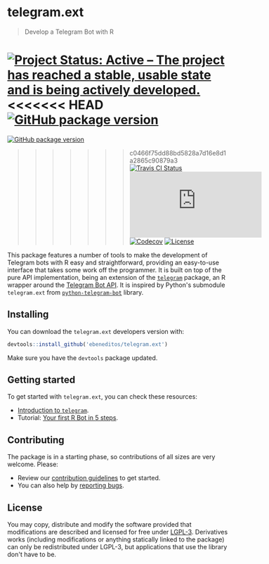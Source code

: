 # telegram.ext

> Develop a Telegram Bot with R

[![Project Status: Active – The project has reached a stable, usable state and is being actively developed.](http://www.repostatus.org/badges/latest/active.svg)](http://www.repostatus.org/#active)
<<<<<<< HEAD
[![GitHub package version](https://img.shields.io/badge/dynamic/json.svg?label=dev&colorB=FFA500&prefix=&suffix=&query=$.version&uri=https://raw.githubusercontent.com/ebeneditos/telegram.ext/master/docs/codemeta.json)](http://www.r-pkg.org/pkg/telegram.ext)
=======
[![GitHub package version](https://img.shields.io/badge/dynamic/json.svg?label=dev&colorB=FFA500&prefix=&suffix=&query=$.version&uri=https://raw.githubusercontent.com/ebeneditos/telegram.ext/master/docs/DESCRIPTION.json)](https://rdrr.io/github/ebeneditos/telegram.ext)
>>>>>>> c0466f75dd88bd5828a7d16e8d1a2865c90879a3
[![Travis CI Status](https://travis-ci.org/ebeneditos/telegram.ext.svg?branch=master)](https://travis-ci.org/ebeneditos/telegram.ext)
[![AppVeyor Build Status](https://ci.appveyor.com/api/projects/status/github/ebeneditos/telegram.ext?svg=true)](https://ci.appveyor.com/project/ebeneditos/telegram-ext)
[![Codecov](https://img.shields.io/codecov/c/github/ebeneditos/telegram.ext.svg)](https://codecov.io/gh/ebeneditos/telegram.ext)
[![License](https://img.shields.io/badge/license-LGLP--3-blue.svg)](https://www.gnu.org/licenses/lgpl-3.0.html)


This package features a number of tools to make the development of Telegram bots with R easy and straightforward, providing an easy-to-use interface that takes some work off the programmer. It is built on top of the pure API implementation, being an extension of the
[`telegram`](https://github.com/lbraglia/telegram) package, an R wrapper around the
[Telegram Bot API](http://core.telegram.org/bots/api).
It is inspired by Python's submodule `telegram.ext` from
[`python-telegram-bot`](https://github.com/python-telegram-bot/python-telegram-bot) library.

## Installing

You can download the `telegram.ext` developers version with:

```r
devtools::install_github('ebeneditos/telegram.ext')
```

Make sure you have the `devtools` package updated.

## Getting started

To get started with `telegram.ext`, you can check these resources:

- [Introduction to `telegram`](https://github.com/lbraglia/telegram#telegram).
- Tutorial: [Your first R Bot in 5 steps](https://github.com/ebeneditos/telegram.ext/wiki/Tutorial-–-Your-first-R-Bot-in-5-steps).

## Contributing

The package is in a starting phase, so contributions of all sizes are very welcome. Please:
- Review our [contribution guidelines](https://github.com/ebeneditos/telegram.ext/blob/master/.github/CONTRIBUTING.md) to get started.
- You can also help by [reporting bugs](https://github.com/ebeneditos/telegram.ext/issues/new).

## License

You may copy, distribute and modify the software provided that modifications are described and licensed for free under [LGPL-3](https://www.gnu.org/licenses/lgpl-3.0.html). Derivatives works (including modifications or anything statically linked to the package) can only be redistributed under LGPL-3, but applications that use the library don't have to be.
